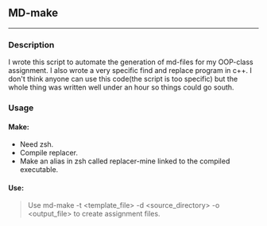 ## MD-make
---
### Description

I wrote this script to automate the generation of md-files for my OOP-class assignment. I also wrote a very specific find and replace program in c++. I don't think anyone can use this code(the script is too specific) but the whole thing was written well under an hour so things could go south.

### Usage

#### Make:
* Need zsh.
* Compile replacer.
* Make an alias in zsh called replacer-mine linked to the compiled executable.

#### Use:
>Use md-make -t <template_file> -d <source_directory> -o <output_file> to create assignment files. 
